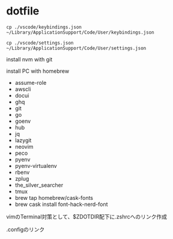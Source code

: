 # dotfile

`cp ./vscode/keybindings.json ~/Library/ApplicationSupport/Code/User/keybindings.json`

`cp ./vscode/settings.json ~/Library/ApplicationSupport/Code/User/settings.json`

install nvm with git  

install PC with homebrew  
  - assume-role
  - awscli
  - docui
  - ghq
  - git
  - go
  - goenv
  - hub
  - jq
  - lazygit
  - neovim
  - peco
  - pyenv
  - pyenv-virtualenv
  - rbenv
  - zplug
  - the_silver_searcher
  - tmux
  - brew tap homebrew/cask-fonts
  - brew cask install font-hack-nerd-font

vimのTerminal対策として、$ZDOTDIR配下に.zshrcへのリンク作成

.configのリンク
